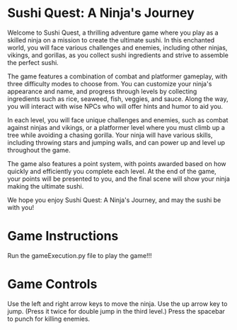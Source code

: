 # Sushi Quest: A Ninja's Journey

Welcome to Sushi Quest, a thrilling adventure game where you play as a skilled ninja on a mission to create the ultimate sushi. In this enchanted world, you will face various challenges and enemies, including other ninjas, vikings, and gorillas, as you collect sushi ingredients and strive to assemble the perfect sushi.

The game features a combination of combat and platformer gameplay, with three difficulty modes to choose from. You can customize your ninja's appearance and name, and progress through levels by collecting ingredients such as rice, seaweed, fish, veggies, and sauce. Along the way, you will interact with wise NPCs who will offer hints and humor to aid you.

In each level, you will face unique challenges and enemies, such as combat against ninjas and vikings, or a platformer level where you must climb up a tree while avoiding a chasing gorilla. Your ninja will have various skills, including throwing stars and jumping walls, and can power up and level up throughout the game.

The game also features a point system, with points awarded based on how quickly and efficiently you complete each level. At the end of the game, your points will be presented to you, and the final scene will show your ninja making the ultimate sushi.

We hope you enjoy Sushi Quest: A Ninja's Journey, and may the sushi be with you!


# Game Instructions

Run the gameExecution.py file to play the game!!!

# Game Controls 
Use the left and right arrow keys to move the ninja. 
Use the up arrow key to jump. (Press it twice for double jump in the third level.)
Press the spacebar to punch for killing enemies. 

